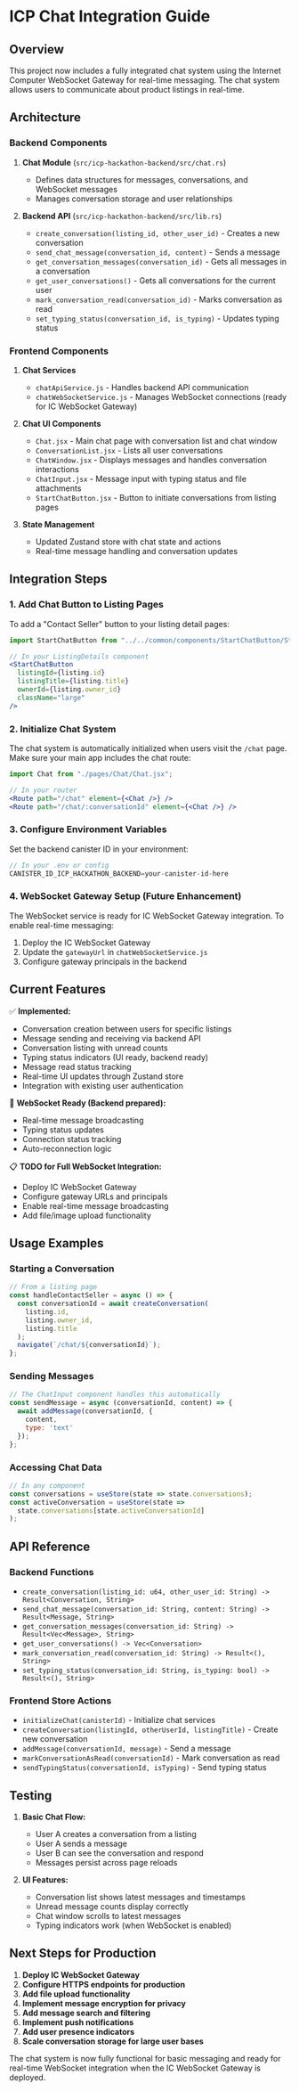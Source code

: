 # ICP Chat Integration Guide

## Overview

This project now includes a fully integrated chat system using the Internet Computer WebSocket Gateway for real-time messaging. The chat system allows users to communicate about product listings in real-time.

## Architecture

### Backend Components

1. **Chat Module** (`src/icp-hackathon-backend/src/chat.rs`)
   - Defines data structures for messages, conversations, and WebSocket messages
   - Manages conversation storage and user relationships

2. **Backend API** (`src/icp-hackathon-backend/src/lib.rs`)
   - `create_conversation(listing_id, other_user_id)` - Creates a new conversation
   - `send_chat_message(conversation_id, content)` - Sends a message
   - `get_conversation_messages(conversation_id)` - Gets all messages in a conversation
   - `get_user_conversations()` - Gets all conversations for the current user
   - `mark_conversation_read(conversation_id)` - Marks conversation as read
   - `set_typing_status(conversation_id, is_typing)` - Updates typing status

### Frontend Components

1. **Chat Services**
   - `chatApiService.js` - Handles backend API communication
   - `chatWebSocketService.js` - Manages WebSocket connections (ready for IC WebSocket Gateway)

2. **Chat UI Components**
   - `Chat.jsx` - Main chat page with conversation list and chat window
   - `ConversationList.jsx` - Lists all user conversations
   - `ChatWindow.jsx` - Displays messages and handles conversation interactions
   - `ChatInput.jsx` - Message input with typing status and file attachments
   - `StartChatButton.jsx` - Button to initiate conversations from listing pages

3. **State Management**
   - Updated Zustand store with chat state and actions
   - Real-time message handling and conversation updates

## Integration Steps

### 1. Add Chat Button to Listing Pages

To add a "Contact Seller" button to your listing detail pages:

```jsx
import StartChatButton from "../../common/components/StartChatButton/StartChatButton.jsx";

// In your ListingDetails component
<StartChatButton 
  listingId={listing.id}
  listingTitle={listing.title}
  ownerId={listing.owner_id}
  className="large"
/>
```

### 2. Initialize Chat System

The chat system is automatically initialized when users visit the `/chat` page. Make sure your main app includes the chat route:

```jsx
import Chat from "./pages/Chat/Chat.jsx";

// In your router
<Route path="/chat" element={<Chat />} />
<Route path="/chat/:conversationId" element={<Chat />} />
```

### 3. Configure Environment Variables

Set the backend canister ID in your environment:

```javascript
// In your .env or config
CANISTER_ID_ICP_HACKATHON_BACKEND=your-canister-id-here
```

### 4. WebSocket Gateway Setup (Future Enhancement)

The WebSocket service is ready for IC WebSocket Gateway integration. To enable real-time messaging:

1. Deploy the IC WebSocket Gateway
2. Update the `gatewayUrl` in `chatWebSocketService.js`
3. Configure gateway principals in the backend

## Current Features

✅ **Implemented:**
- Conversation creation between users for specific listings
- Message sending and receiving via backend API
- Conversation listing with unread counts
- Typing status indicators (UI ready, backend ready)
- Message read status tracking
- Real-time UI updates through Zustand store
- Integration with existing user authentication

🔄 **WebSocket Ready (Backend prepared):**
- Real-time message broadcasting
- Typing status updates
- Connection status tracking
- Auto-reconnection logic

📋 **TODO for Full WebSocket Integration:**
- Deploy IC WebSocket Gateway
- Configure gateway URLs and principals
- Enable real-time message broadcasting
- Add file/image upload functionality

## Usage Examples

### Starting a Conversation

```jsx
// From a listing page
const handleContactSeller = async () => {
  const conversationId = await createConversation(
    listing.id, 
    listing.owner_id, 
    listing.title
  );
  navigate(`/chat/${conversationId}`);
};
```

### Sending Messages

```jsx
// The ChatInput component handles this automatically
const sendMessage = async (conversationId, content) => {
  await addMessage(conversationId, {
    content,
    type: 'text'
  });
};
```

### Accessing Chat Data

```jsx
// In any component
const conversations = useStore(state => state.conversations);
const activeConversation = useStore(state => 
  state.conversations[state.activeConversationId]
);
```

## API Reference

### Backend Functions

- `create_conversation(listing_id: u64, other_user_id: String) -> Result<Conversation, String>`
- `send_chat_message(conversation_id: String, content: String) -> Result<Message, String>`
- `get_conversation_messages(conversation_id: String) -> Result<Vec<Message>, String>`
- `get_user_conversations() -> Vec<Conversation>`
- `mark_conversation_read(conversation_id: String) -> Result<(), String>`
- `set_typing_status(conversation_id: String, is_typing: bool) -> Result<(), String>`

### Frontend Store Actions

- `initializeChat(canisterId)` - Initialize chat services
- `createConversation(listingId, otherUserId, listingTitle)` - Create new conversation
- `addMessage(conversationId, message)` - Send a message
- `markConversationAsRead(conversationId)` - Mark conversation as read
- `sendTypingStatus(conversationId, isTyping)` - Send typing status

## Testing

1. **Basic Chat Flow:**
   - User A creates a conversation from a listing
   - User A sends a message
   - User B can see the conversation and respond
   - Messages persist across page reloads

2. **UI Features:**
   - Conversation list shows latest messages and timestamps
   - Unread message counts display correctly
   - Chat window scrolls to latest messages
   - Typing indicators work (when WebSocket is enabled)

## Next Steps for Production

1. **Deploy IC WebSocket Gateway**
2. **Configure HTTPS endpoints for production**
3. **Add file upload functionality**
4. **Implement message encryption for privacy**
5. **Add message search and filtering**
6. **Implement push notifications**
7. **Add user presence indicators**
8. **Scale conversation storage for large user bases**

The chat system is now fully functional for basic messaging and ready for real-time WebSocket integration when the IC WebSocket Gateway is deployed.
